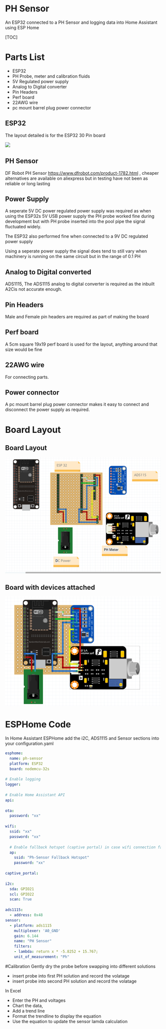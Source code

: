 
# PH Sensor

An ESP32 connected to a PH Sensor and logging data into Home Assistant using ESP Home

[TOC]

# Parts List

- ESP32
- PH Probe, meter and calibration fluids 
- 5V Regulated power supply
- Analog to Digital converter
- Pin Headers
- Perf board
- 22AWG wire
- pc mount barrel plug power connector


## ESP32
 The layout detailed is for the ESP32 30 Pin board

[![](https://circuits4you.com/wp-content/uploads/2018/12/ESP32-Pinout.jpg)](https://circuits4you.com/wp-content/uploads/2018/12/ESP32-Pinout.jpg)


## PH Sensor
DF Robot PH Sensor https://www.dfrobot.com/product-1782.html , cheaper alternatives are available on aliexpress but in testing have not been as reliable or long lasting


## Power Supply
A seperate 5V DC power regulated power supply was required as when using the ESP32s 5V USB power supply the PH probe worked fine during development but with PH probe inserted into the pool pipe the signal fluctuated widely.

The ESP32 also performed fine when connected to a 9V DC regulated power supply

Using a seperate power supply the signal does tend to still vary when machinery is running on the same circuit but in the range of 0.1 PH

## Analog to Digital converted
ADS1115, The ADS1115 analog to digital converter is required as the inbuilt A2Cis not accurate enough.

## Pin Headers
Male and Female pin headers are required as part of making the board

## Perf board
A 5cm square 19x19 perf board is used for the layout, anything around that size would be fine

## 22AWG wire
For connecting parts.

## Power connector
A pc mount barrel plug power connector makes it easy to connect and disconnect the power supply as required.

# Board Layout

## Board Layout
<img src="../../devices/ph_sensor/board_layout.png">



## Board with devices attached
<img src="../../devices/ph_sensor/ph%20sensor.png">

# ESPHome Code
In Home Assistant ESPHome add the i2C, ADS1115 and Sensor sections into your configuration.yaml


```yaml
esphome:
  name: ph-sensor
  platform: ESP32
  board: nodemcu-32s

# Enable logging
logger:

# Enable Home Assistant API
api:

ota:
  password: "xx"

wifi:
  ssid: "xx"
  password: "xx"

  # Enable fallback hotspot (captive portal) in case wifi connection fails
  ap:
    ssid: "Ph-Sensor Fallback Hotspot"
    password: "xx"

captive_portal:

i2c:
  sda: GPIO21
  scl: GPIO22
  scan: True
  
ads1115:
  - address: 0x48
sensor:
  - platform: ads1115
    multiplexer: 'A0_GND'
    gain: 6.144
    name: "PH Sensor"
    filters:
    - lambda: return x * -5.8252 + 15.767;
    unit_of_measurement: "Ph"
```



#Calibration
Gently dry the probe before swapping into different solutions
- insert probe into first PH solution and record the volatage 
- insert probe into second PH solution and record the volatage 

In Excel
- Enter the PH and voltages
- Chart the data, 
- Add a trend line
- Format the trendline to display the equation
- Use the equation to update the sensor lamda calculation






